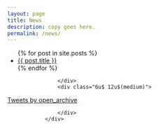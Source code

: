 ```yaml
---
layout: page
title: News
description: copy goes here.
permalink: /news/
---
```


<div class="row">
					<div class="6u 12u$(medium)">
<ul>
  {% for post in site.posts %}
    <li>
      <a href="{{ post.url }}">{{ post.title }}</a>
    </li>
  {% endfor %}
</ul>

					</div>
					<div class="6u$ 12u$(medium)">
<a class="twitter-timeline" href="https://twitter.com/open_archive?ref_src=twsrc%5Etfw">Tweets by open_archive</a> <script async src="https://platform.twitter.com/widgets.js" charset="utf-8"></script> 


					</div>
				</div>




